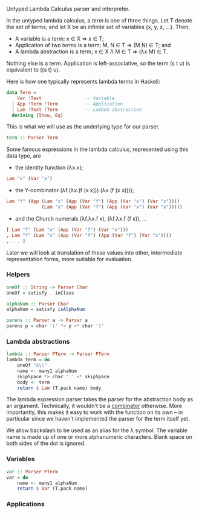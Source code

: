 
Untyped Lambda Calculus parser and interpreter.

In the untyped lambda calculus, a *term* is one of three things. Let T denote the set of terms, and let X be an infinite set of variables {x, y, z, ...}. Then,

* A variable is a term; x ∈ X ⇒ x ∈ T;
* Application of two terms is a term; M, N ∈ T ⇒ (M N) ∈ T; and
* A lambda abstraction is a term; x ∈ X Λ M ∈ T ⇒ (λx.M) ∈ T.

Nothing else is a term. Application is left-associative, so the term (s t u) is equivalent to ((s t) u).

Here is how one typically represents lambda terms in Haskell:

```haskell
data Term =
    Var !Text                -- Variable
  | App !Term !Term          -- Application
  | Lam !Text !Term          -- Lambda abstraction
  deriving (Show, Eq)
```

This is what we will use as the underlying type for our parser. 

```haskell
term :: Parser Term
```

Some famous expressions in the lambda calculus, represented using this data type, are 

* the identity function (λx.x);
```haskell
Lam "x" (Var "x")
```
* the Y-combinator (λf.(λx.(f (x x))) (λx.(f (x x)))); 
```haskell
Lam "f" (App (Lam "x" (App (Var "f") (App (Var "x") (Var "x")))) 
             (Lam "x" (App (Var "f") (App (Var "x") (Var "x")))))
```
* and the Church numerals (λf.λx.f x), (λf.λx.f (f x)), ...
```haskell
[ Lam "f" (Lam "x" (App (Var "f") (Var "x")))
, Lam "f" (Lam "x" (App (Var "f") (App (Var "f") (Var "x"))))
, ... ]
```

Later we will look at translation of these values into other, intermediate representation forms, more suitable for evaluation.

### Helpers

```haskell
oneOf :: String -> Parser Char
oneOf = satisfy . inClass

alphaNum :: Parser Char
alphaNum = satisfy isAlphaNum 

parens :: Parser a -> Parser a
parens p = char '(' *> p <* char ')'
```

### Lambda abstractions

```haskell
lambda :: Parser PTerm -> Parser PTerm
lambda term = do
    oneOf "λ\\"
    name <- many1 alphaNum
    skipSpace *> char '.' <* skipSpace 
    body <- term
    return $ Lam (T.pack name) body
```

The lambda expression parser takes the parser for the abstraction body as an argument. Technically, it wouldn't be a [combinator](https://wiki.haskell.org/Combinator) otherwise. More importantly, this makes it easy to work with the function on its own &ndash; in particular since we haven't implemented the parser for the term itself yet.

We allow backslash to be used as an alias for the λ symbol. The variable name is made up of one or more alphanumeric characters. Blank space on both sides of the dot is ignored.

### Variables

```haskell
var :: Parser PTerm
var = do
    name <- many1 alphaNum
    return $ Var (T.pack name)
```

### Applications

<!-- https://en.wikipedia.org/wiki/De_Bruijn_index -->
